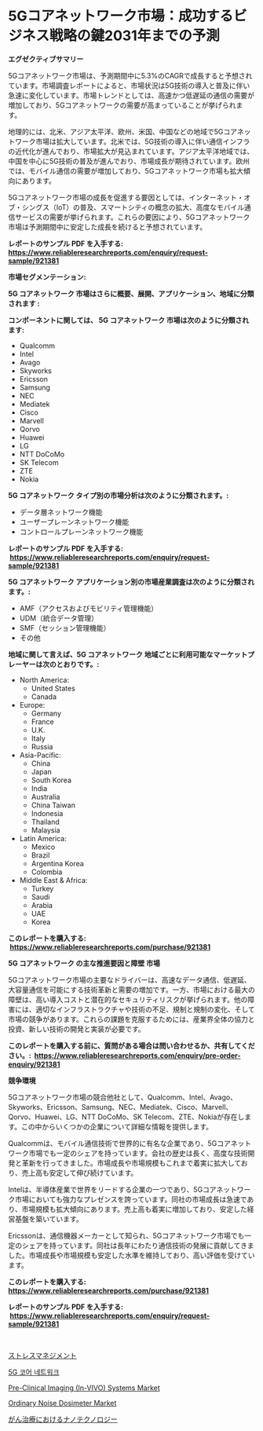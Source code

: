 <p><h1>5Gコアネットワーク市場：成功するビジネス戦略の鍵2031年までの予測</h1></p><p><strong>エグゼクティブサマリー</strong></p>
<p><p>5Gコアネットワーク市場は、予測期間中に5.3%のCAGRで成長すると予想されています。市場調査レポートによると、市場状況は5G技術の導入と普及に伴い急速に変化しています。市場トレンドとしては、高速かつ低遅延の通信の需要が増加しており、5Gコアネットワークの需要が高まっていることが挙げられます。</p><p>地理的には、北米、アジア太平洋、欧州、米国、中国などの地域で5Gコアネットワーク市場は拡大しています。北米では、5G技術の導入に伴い通信インフラの近代化が進んでおり、市場拡大が見込まれています。アジア太平洋地域では、中国を中心に5G技術の普及が進んでおり、市場成長が期待されています。欧州では、モバイル通信の需要が増加しており、5Gコアネットワーク市場も拡大傾向にあります。</p><p>5Gコアネットワーク市場の成長を促進する要因としては、インターネット・オブ・シングス（IoT）の普及、スマートシティの概念の拡大、高度なモバイル通信サービスの需要が挙げられます。これらの要因により、5Gコアネットワーク市場は予測期間中に安定した成長を続けると予想されています。</p></p>
<p><strong>レポートのサンプル PDF を入手する: <a href="https://www.reliableresearchreports.com/enquiry/request-sample/921381">https://www.reliableresearchreports.com/enquiry/request-sample/921381</a></strong></p>
<p><strong>市場セグメンテーション:</strong></p>
<p><strong> 5G コアネットワーク 市場はさらに概要、展開、アプリケーション、地域に分類されます :</strong></p>
<p><strong>コンポーネントに関しては、 5G コアネットワーク 市場は次のように分類されます: &nbsp;</strong></p>
<p><ul><li>Qualcomm</li><li>Intel</li><li>Avago</li><li>Skyworks</li><li>Ericsson</li><li>Samsung</li><li>NEC</li><li>Mediatek</li><li>Cisco</li><li>Marvell</li><li>Qorvo</li><li>Huawei</li><li>LG</li><li>NTT DoCoMo</li><li>SK Telecom</li><li>ZTE</li><li>Nokia</li></ul></p>
<p><strong> 5G コアネットワーク タイプ別の市場分析は次のように分類されます。:</strong></p>
<p><ul><li>データ層ネットワーク機能</li><li>ユーザープレーンネットワーク機能</li><li>コントロールプレーンネットワーク機能</li></ul></p>
<p><strong>レポートのサンプル PDF を入手する: &nbsp;<a href="https://www.reliableresearchreports.com/enquiry/request-sample/921381">https://www.reliableresearchreports.com/enquiry/request-sample/921381</a></strong></p>
<p><strong> 5G コアネットワーク アプリケーション別の市場産業調査は次のように分類されます。:</strong></p>
<p><ul><li>AMF（アクセスおよびモビリティ管理機能）</li><li>UDM（統合データ管理）</li><li>SMF（セッション管理機能）</li><li>その他</li></ul></p>
<p><strong>地域に関して言えば、5G コアネットワーク 地域ごとに利用可能なマーケットプレーヤーは次のとおりです。:</strong></p>
<p><ul>
    <li>
        North America:
        <ul>
            <li>United States</li>
            <li>Canada</li>
        </ul>
    </li>
    <li>
        Europe:
        <ul>
            <li>Germany</li>
            <li>France</li>
            <li>U.K.</li>
            <li>Italy</li>
            <li>Russia</li>
        </ul>
    </li>
    <li>
        Asia-Pacific:
        <ul>
            <li>China</li>
            <li>Japan</li>
            <li>South Korea</li>
            <li>India</li>
            <li>Australia</li>
            <li>China Taiwan</li>
            <li>Indonesia</li>
            <li>Thailand</li>
            <li>Malaysia</li>
        </ul>
    </li>
    <li>
        Latin America:
        <ul>
            <li>Mexico</li>
            <li>Brazil</li>
            <li>Argentina Korea</li>
            <li>Colombia</li>
        </ul>
    </li>
    <li>
        Middle East & Africa:
        <ul>
            <li>Turkey</li>
            <li>Saudi</li>
            <li>Arabia</li>
            <li>UAE</li>
            <li>Korea</li>
        </ul>
    </li>
    </ul></p>
<p><strong>このレポートを購入する: &nbsp;<a href="https://www.reliableresearchreports.com/purchase/921381">https://www.reliableresearchreports.com/purchase/921381</a></strong></p>
<p><strong>5G コアネットワーク の主な推進要因と障壁 市場</strong></p>
<p><p>5Gコアネットワーク市場の主要なドライバーは、高速なデータ通信、低遅延、大容量通信を可能にする技術革新と需要の増加です。一方、市場における最大の障壁は、高い導入コストと潜在的なセキュリティリスクが挙げられます。他の障害には、適切なインフラストラクチャや技術の不足、規制と規制の変化、そして市場の競争があります。これらの課題を克服するためには、産業界全体の協力と投資、新しい技術の開発と実装が必要です。</p></p>
<p><strong>このレポートを購入する前に、質問がある場合は問い合わせるか、共有してください。:&nbsp; <a href="https://www.reliableresearchreports.com/enquiry/pre-order-enquiry/921381">https://www.reliableresearchreports.com/enquiry/pre-order-enquiry/921381</a></strong></p>
<p><strong>競争環境</strong></p>
<p><p>5Gコアネットワーク市場の競合他社として、Qualcomm、Intel、Avago、Skyworks、Ericsson、Samsung、NEC、Mediatek、Cisco、Marvell、Qorvo、Huawei、LG、NTT DoCoMo、SK Telecom、ZTE、Nokiaが存在します。この中からいくつかの企業について詳細な情報を提供します。</p><p>Qualcommは、モバイル通信技術で世界的に有名な企業であり、5Gコアネットワーク市場でも一定のシェアを持っています。会社の歴史は長く、高度な技術開発と革新を行ってきました。市場成長や市場規模もこれまで着実に拡大しており、売上高も安定して伸び続けています。</p><p>Intelは、半導体産業で世界をリードする企業の一つであり、5Gコアネットワーク市場においても強力なプレゼンスを誇っています。同社の市場成長は急速であり、市場規模も拡大傾向にあります。売上高も着実に増加しており、安定した経営基盤を築いています。</p><p>Ericssonは、通信機器メーカーとして知られ、5Gコアネットワーク市場でも一定のシェアを持っています。同社は長年にわたり通信技術の発展に貢献してきました。市場成長や市場規模も安定した水準を維持しており、高い評価を受けています。</p></p>
<p><strong>このレポートを購入する: &nbsp; <a href="https://www.reliableresearchreports.com/purchase/921381">https://www.reliableresearchreports.com/purchase/921381</a></strong></p>
<p><strong>レポートのサンプル PDF を入手する: &nbsp;<a href="https://www.reliableresearchreports.com/enquiry/request-sample/921381">https://www.reliableresearchreports.com/enquiry/request-sample/921381</a></strong><strong></strong></p>
<p>&nbsp;</p>
<p><p><a href="https://github.com/mohamedbakry57/Market-Research-Report-List-2/blob/main/6371518182153.md">ストレスマネジメント</a></p><p><a href="https://github.com/sougarounis/Market-Research-Report-List-2/blob/main/3662900182150.md">5G 코어 네트워크</a></p><p><a href="https://issuu.com/reportprime-2/docs/pre-clinical-imaging-in-vivo-systems-market-size-2">Pre-Clinical Imaging (In-VIVO) Systems Market</a></p><p><a href="https://issuu.com/reportprime-2/docs/ordinary-noise-dosimeter-market-size-2030.pptx">Ordinary Noise Dosimeter Market</a></p><p><a href="https://github.com/lababdou/Market-Research-Report-List-2/blob/main/4417092182154.md">がん治療におけるナノテクノロジー</a></p></p>